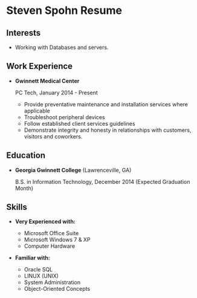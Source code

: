 Steven Spohn Resume
===============


Interests
---------

*   Working with Databases and servers.


Work Experience
---------------

*  **Gwinnett Medical Center**

    PC Tech, January 2014 - Present
    
    -   Provide preventative maintenance and installation services where applicable
    -   Troubleshoot peripheral devices
    -   Follow established client services guidelines
    -   Demonstrate integrity and honesty in relationships with customers, visitors and coworkers. 


Education
---------

*   **Georgia Gwinnett College** (Lawrenceville, GA)

    B.S. in Information Technology, December 2014 (Expected Graduation Month)


Skills
------

*   **Very Experienced with:**

    -   Microsoft Office Suite
    -   Microsoft Windows 7 & XP
    -   Computer Hardware
    
    
*   **Familiar with:**

    -   Oracle SQL
    -   LINUX (UNIX)
    -   System Administration
    -   Object-Oriented Concepts
